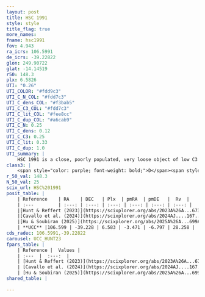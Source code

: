 ```yaml
---
layout: post
title: HSC 1991
style: style
title_flag: true
more_names: 
fname: hsc1991
fov: 4.943
ra_icrs: 106.5991
de_icrs: -39.22822
glon: 249.90722
glat: -14.14519
r50: 148.3
plx: 6.5826
UTI: "0.26"
UTI_COLOR: "#fdd9c3"
UTI_C_N_COL: "#fdd7c3"
UTI_C_dens_COL: "#f3bab5"
UTI_C_C3_COL: "#fdd7c3"
UTI_C_lit_COL: "#fee8cc"
UTI_C_dup_COL: "#a6cab9"
UTI_C_N: 0.25
UTI_C_dens: 0.12
UTI_C_C3: 0.25
UTI_C_lit: 0.33
UTI_C_dup: 1.0
UTI_summary: |
    HSC 1991 is a close, poorly populated, very loose object of low C3 quality. It was recently reported in the literature.
class3: |
    <span style="color: purple; font-weight: bold;">D</span><span style="color: #FFC300; font-weight: bold;">B</span>
r_50_val: 148.3
N_50_val: 25
scix_url: HSC%201991
posit_table: |
    | Reference    | RA    | DEC   | Plx  | pmRA  | pmDE   |  Rv  |
    | :---         | :---: | :---: | :---: | :---: | :---: | :---: |
    |[Hunt & Reffert (2023)](https://scixplorer.org/abs/2023A%26A...673A.114H) | 105.128 | -36.586 | 6.653 | -3.163 | -6.97 | 22.071 |
    |[Cavallo et al. (2024)](https://scixplorer.org/abs/2024AJ....167...12C) | 106.05 | -38.948 | 6.697 | -- | -- | -- |
    |[Hu & Soubiran (2025)](https://scixplorer.org/abs/2025A%26A...699A.246H) | 106.05 | -38.948 | -- | -- | -- | -- |
    | **UCC** |106.599 | -39.228 | 6.583 | -3.471 | -6.797 | 28.258 | 
cds_radec: 106.5991,-39.22822
carousel: UCC_HUNT23
fpars_table: |
    | Reference |  Values |
    | :---  |  :---:  |
    | [Hunt & Reffert (2023)](https://scixplorer.org/abs/2023A%26A...673A.114H) | `AV50=0.054, diffAV50=0.369, MOD50=5.825, logAge50=8.127` |
    | [Cavallo et al. (2024)](https://scixplorer.org/abs/2024AJ....167...12C) | `AV50=0.3, dMod50=5.88, logAge50=9.15, [Fe/H]50=0.25` |
    | [Hu & Soubiran (2025)](https://scixplorer.org/abs/2025A%26A...699A.246H) | `MA23f=-0.17, MK24=-0.03, MF24=-0.45` |
shared_table: |
    
---
```

